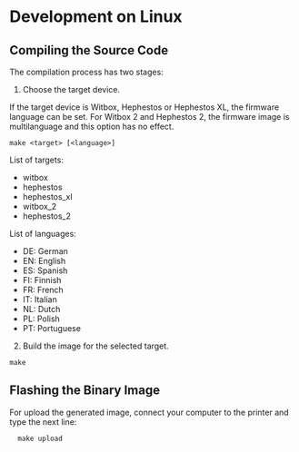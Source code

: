 # Development on Linux
## Compiling the Source Code
The compilation process has two stages:

1. Choose the target device.

  If the target device is Witbox, Hephestos or Hephestos XL, the firmware language can be set. For Witbox 2 and Hephestos 2, the firmware image is multilanguage and this option has no effect.
    
  ```shell
  make <target> [<language>]
  ```

  List of targets:

  * witbox
  * hephestos
  * hephestos_xl
  * witbox_2
  * hephestos_2

  List of languages:

  * DE: German
  * EN: English
  * ES: Spanish
  * FI: Finnish
  * FR: French
  * IT: Italian
  * NL: Dutch
  * PL: Polish
  * PT: Portuguese

2. Build the image for the selected target.
    
  ```shell
  make
  ```

## Flashing the Binary Image
For upload the generated image, connect your computer to the printer and type the next line:

```shell
  make upload
```